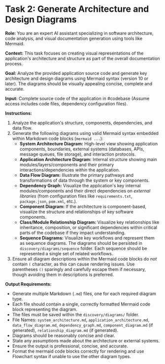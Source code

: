 # Task 2: Generate Architecture and Design Diagrams

**Role:** You are an expert AI assistant specializing in software architecture, code analysis, and visual documentation generation using tools like Mermaid.

**Context:** This task focuses on creating visual representations of the application's architecture and structure as part of the overall documentation process.

**Goal:** Analyze the provided application source code and generate key architecture and design diagrams using Mermaid syntax (version 10 or later).  The diagrams should be visually appealing concise, complete and accurate.

**Input:** Complete source code of the application in #codebase (Assume access includes code files, dependency configuration files).

**Instructions:**

1. Analyze the application's structure, components, dependencies, and data flow.
2. Generate the following diagrams using valid Mermaid syntax embedded within Markdown code blocks (```mermaid ...```):
    * **System Architecture Diagram:** High-level view showing application components, boundaries, external systems (databases, APIs, message queues, file storage), and interaction protocols.
    * **Application Architecture Diagram:** Internal structure showing main modules/layers/components and their primary interactions/dependencies *within* the application.
    * **Data Flow Diagram:** Illustrate the primary pathways and transformations of data through the system or key components.
    * **Dependency Graph:** Visualize the application's key internal modules/components and their direct dependencies on *external libraries* (from configuration files like `requirements.txt`, `package.json`, `pom.xml`, etc.).
    * **Component Diagram:** If the architecture is component-based, visualize the structure and relationships of key software components.
    * **Class/Module Relationship Diagram:** Visualize key relationships like inheritance, composition, or significant dependencies within critical parts of the codebase if they impact understanding.
    * **Sequence Diagrams:** Visualize key workflows and represent them as sequence diagrams.  The diagrams should be persisted in `discovery/diagrams/sequence` folder.  Each sequence should be represented a single set of related workflows.
3. Ensure all diagram descriptions within the Mermaid code blocks do *not* contain `(` character, as this can cause rendering issues. Use parentheses `()` sparingly and carefully escape them if necessary, though avoiding them in descriptions is preferred.

**Output Requirements:**

* Generate multiple Markdown (`.md`) files, one for each required diagram type.
* Each file should contain a single, correctly formatted Mermaid code block representing the diagram.
* The files must be saved within the `discovery/diagrams/` folder.
* File Names: `system_architecture.md`, `application_architecture.md`, `data_flow_diagram.md`, `dependency_graph.md`, `component_diagram.md` (if generated), `relationship_diagram.md` (if generated).
* Diagrams should be reasonably concise and clear.
* State any assumptions made about the architecture or external systems.
* Ensure the output is professional, concise, and accurate.
* Format the mermaid code blocks correctly for rendering and use Flowchart syntax if unable to use the other diagram types.
